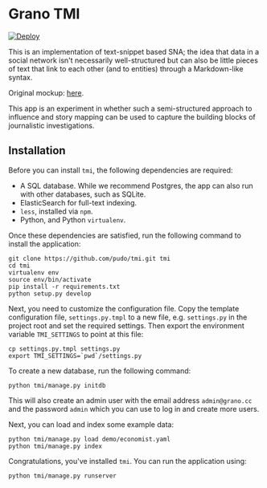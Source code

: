 # Grano TMI

[![Deploy](https://www.herokucdn.com/deploy/button.png)](https://heroku.com/deploy?template=https://github.com/pudo/tmi)


This is an implementation of text-snippet based SNA; the idea that data
in a social network isn't necessarily well-structured but can also be 
little pieces of text that link to each other (and to entities) through
a Markdown-like syntax.

Original mockup: [here](http://opendatalabs.org/misc/grano/_mockup).

This app is an experiment in whether such a semi-structured approach to 
influence and story mapping can be used to capture the building blocks 
of journalistic investigations.

## Installation

Before you can install ``tmi``, the following dependencies are required:

* A SQL database. While we recommend Postgres, the app can also run with other databases, such as SQLite.
* ElasticSearch for full-text indexing.
* ``less``, installed via ``npm``.
* Python, and Python ``virtualenv``.

Once these dependencies are satisfied, run the following command to install the application: 

    git clone https://github.com/pudo/tmi.git tmi
    cd tmi
    virtualenv env
    source env/bin/activate
    pip install -r requirements.txt
    python setup.py develop

Next, you need to customize the configuration file. Copy the template configuration file, ``settings.py.tmpl`` to a new file, e.g. ``settings.py`` in the project root and set the required settings. Then export the environment variable ``TMI_SETTINGS`` to point at this file:

    cp settings.py.tmpl settings.py
    export TMI_SETTINGS=`pwd`/settings.py

To create a new database, run the following command: 

    python tmi/manage.py initdb

This will also create an admin user with the email address ``admin@grano.cc`` and the password ``admin`` which you can use to log in and create more users.

Next, you can load and index some example data:

    python tmi/manage.py load demo/economist.yaml
    python tmi/manage.py index

Congratulations, you've installed ``tmi``. You can run the application using:

    python tmi/manage.py runserver

